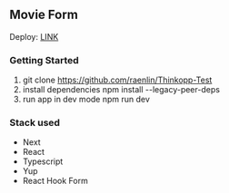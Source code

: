 ## Movie Form

Deploy: [LINK](https://movie-form-thinkopp.netlify.app/)

### Getting Started

1. git clone https://github.com/raenlin/Thinkopp-Test
2. install dependencies npm install --legacy-peer-deps
3. run app in dev mode npm run dev

### Stack used

- Next
- React
- Typescript
- Yup
- React Hook Form
